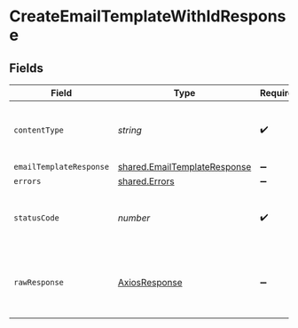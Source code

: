 # CreateEmailTemplateWithIdResponse


## Fields

| Field                                                                        | Type                                                                         | Required                                                                     | Description                                                                  |
| ---------------------------------------------------------------------------- | ---------------------------------------------------------------------------- | ---------------------------------------------------------------------------- | ---------------------------------------------------------------------------- |
| `contentType`                                                                | *string*                                                                     | :heavy_check_mark:                                                           | HTTP response content type for this operation                                |
| `emailTemplateResponse`                                                      | [shared.EmailTemplateResponse](../../models/shared/emailtemplateresponse.md) | :heavy_minus_sign:                                                           | Success                                                                      |
| `errors`                                                                     | [shared.Errors](../../models/shared/errors.md)                               | :heavy_minus_sign:                                                           | Error                                                                        |
| `statusCode`                                                                 | *number*                                                                     | :heavy_check_mark:                                                           | HTTP response status code for this operation                                 |
| `rawResponse`                                                                | [AxiosResponse](https://axios-http.com/docs/res_schema)                      | :heavy_minus_sign:                                                           | Raw HTTP response; suitable for custom response parsing                      |